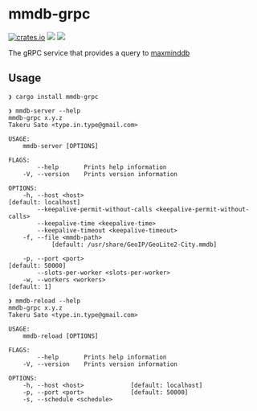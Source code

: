 # mmdb-grpc

[![crates.io](https://meritbadge.herokuapp.com/mmdb-grpc)](https://crates.io/crates/mmdb-grpc)
![](https://github.com/tkrs/mmdb-grpc/workflows/Build/badge.svg)
![](https://github.com/tkrs/mmdb-grpc/workflows/Release/badge.svg)

The gRPC service that provides a query to [maxminddb](https://docs.rs/crate/maxminddb/)

## Usage

```
❯ cargo install mmdb-grpc
```

```
❯ mmdb-server --help
mmdb-grpc x.y.z
Takeru Sato <type.in.type@gmail.com>

USAGE:
    mmdb-server [OPTIONS]

FLAGS:
        --help       Prints help information
    -V, --version    Prints version information

OPTIONS:
    -h, --host <host>                                                        [default: localhost]
        --keepalive-permit-without-calls <keepalive-permit-without-calls>
        --keepalive-time <keepalive-time>
        --keepalive-timeout <keepalive-timeout>
    -f, --file <mmdb-path>
            [default: /usr/share/GeoIP/GeoLite2-City.mmdb]

    -p, --port <port>                                                        [default: 50000]
        --slots-per-worker <slots-per-worker>
    -w, --workers <workers>                                                  [default: 1]
```

```
❯ mmdb-reload --help
mmdb-grpc x.y.z
Takeru Sato <type.in.type@gmail.com>

USAGE:
    mmdb-reload [OPTIONS]

FLAGS:
        --help       Prints help information
    -V, --version    Prints version information

OPTIONS:
    -h, --host <host>             [default: localhost]
    -p, --port <port>             [default: 50000]
    -s, --schedule <schedule>
```
